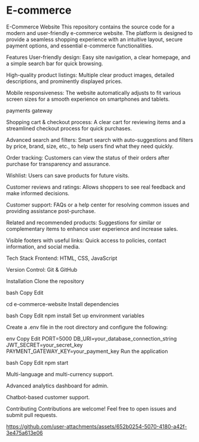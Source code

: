 # E-commerce
E-Commerce Website
This repository contains the source code for a modern and user-friendly e-commerce website. The platform is designed to provide a seamless shopping experience with an intuitive layout, secure payment options, and essential e-commerce functionalities.

Features
User-friendly design: Easy site navigation, a clear homepage, and a simple search bar for quick browsing.

High-quality product listings: Multiple clear product images, detailed descriptions, and prominently displayed prices.

Mobile responsiveness: The website automatically adjusts to fit various screen sizes for a smooth experience on smartphones and tablets.

payments gateway

Shopping cart & checkout process: A clear cart for reviewing items and a streamlined checkout process for quick purchases.

Advanced search and filters: Smart search with auto-suggestions and filters by price, brand, size, etc., to help users find what they need quickly.

Order tracking: Customers can view the status of their orders after purchase for transparency and assurance.

Wishlist: Users can save products for future visits.

Customer reviews and ratings: Allows shoppers to see real feedback and make informed decisions.

Customer support: FAQs or a help center for resolving common issues and providing assistance post-purchase.

Related and recommended products: Suggestions for similar or complementary items to enhance user experience and increase sales.

Visible footers with useful links: Quick access to policies, contact information, and social media.

Tech Stack
Frontend: HTML, CSS, JavaScript 

 





Version Control: Git & GitHub

Installation
Clone the repository

bash
Copy
Edit

cd e-commerce-website
Install dependencies

bash
Copy
Edit
npm install
Set up environment variables

Create a .env file in the root directory and configure the following:

env
Copy
Edit
PORT=5000
DB_URI=your_database_connection_string
JWT_SECRET=your_secret_key
PAYMENT_GATEWAY_KEY=your_payment_key
Run the application

bash
Copy
Edit
npm start





Multi-language and multi-currency support.

Advanced analytics dashboard for admin.

Chatbot-based customer support.

Contributing
Contributions are welcome! Feel free to open issues and submit pull requests.






https://github.com/user-attachments/assets/652b0254-5070-4180-a42f-3e475a613e06




